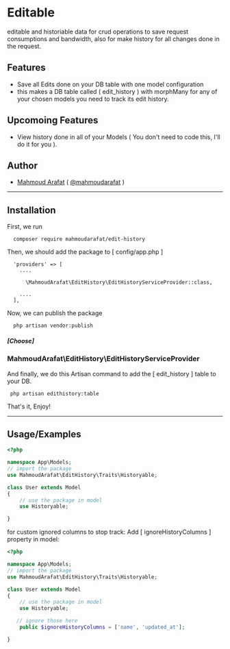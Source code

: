 
# Editable

editable and historiable data for crud operations to save request consumptions and bandwidth, also for make history for all changes done in the request.



## Features

- Save all Edits done on your DB table with one model configuration
- this makes a DB table called ( edit_history ) with morphMany for any of your chosen models you need to track its edit history.
## Upcomoing Features
- View history done in all of your Models ( You don't need to code this, I'll do it for you ).


## Author

- [Mahmoud Arafat](https://mahmoud-arafat.com)
   ( [@mahmoudarafat](https://github.com/mahmoudarafat) )


-----
## Installation

First, we run 
```
  composer require mahmoudarafat/edit-history
```

Then, we should add the package to [ config/app.php ]

```
  'providers' => [
    ....
   
      \MahmoudArafat\EditHistory\EditHistoryServiceProvider::class,
   
    ....
  ],
```
Now, we can publish the package

```
  php artisan vendor:publish
```
##### [Choose] 
  ### MahmoudArafat\EditHistory\EditHistoryServiceProvider


And finally, we do this Artisan command to add the [ edit_history ] table to your DB.
```
 php artisan edithistory:table
```
That's it, Enjoy!

------
## Usage/Examples

``` php
<?php

namespace App\Models;
// import the package
use MahmoudArafat\EditHistory\Traits\Historyable;

class User extends Model
{
    // use the package in model
    use Historyable;

}
```

for custom ignored columns to stop track:
Add [ ignoreHistoryColumns ] property in model: 

``` php
<?php

namespace App\Models;
// import the package
use MahmoudArafat\EditHistory\Traits\Historyable;

class User extends Model
{
    // use the package in model
    use Historyable;

   // ignore those here
    public $ignoreHistoryColumns = ['name', 'updated_at'];

}
```

